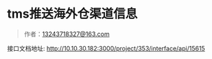 # tms推送海外仓渠道信息

> 作者：13243718327@163.com

接口文档地址: http://10.10.30.182:3000/project/353/interface/api/15615